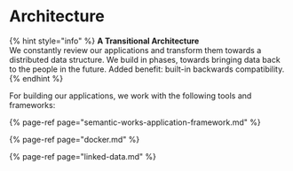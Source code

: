 # Architecture

{% hint style="info" %}
**A Transitional Architecture**  
We constantly review our applications and transform them towards a distributed data structure. We build in phases, towards bringing data back to the people in the future. Added benefit: built-in backwards compatibility.
{% endhint %}

For building our applications, we work with the following tools and frameworks:

{% page-ref page="semantic-works-application-framework.md" %}

{% page-ref page="docker.md" %}

{% page-ref page="linked-data.md" %}



